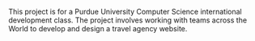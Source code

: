 This project is for a Purdue University Computer Science international development class. The project involves working with teams across the World to develop and design a travel agency website.